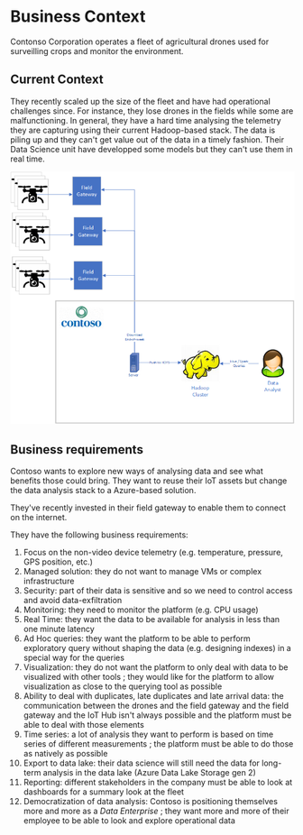 # Business Context

Contonso Corporation operates a fleet of agricultural drones used for surveilling crops and monitor the environment.

## Current Context

They recently scaled up the size of the fleet and have had operational challenges since.  For instance, they lose drones in the fields while some are malfunctioning.  In general, they have a hard time analysing the telemetry they are capturing using their current Hadoop-based stack.  The data is piling up and they can't get value out of the data in a timely fashion.  Their Data Science unit have developped some models but they can't use them in real time.

![current solution](current-solution.png)

## Business requirements

Contoso wants to explore new ways of analysing data and see what benefits those could bring.  They want to reuse their IoT assets but change the data analysis stack to a Azure-based solution.

They've recently invested in their field gateway to enable them to connect on the internet.

They have the following business requirements:

1.   Focus on the non-video device telemetry (e.g. temperature, pressure, GPS position, etc.)
1.   Managed solution:  they do not want to manage VMs or complex infrastructure
1.   Security:  part of their data is sensitive and so we need to control access and avoid data-exfiltration
1.   Monitoring:  they need to monitor the platform (e.g. CPU usage)
1.   Real Time:  they want the data to be available for analysis in less than one minute latency
1.   Ad Hoc queries:  they want the platform to be able to perform exploratory query without shaping the data (e.g. designing indexes) in a special way for the queries
1.   Visualization:  they do not want the platform to only deal with data to be visualized with other tools ; they would like for the platform to allow visualization as close to the querying tool as possible
1.   Ability to deal with duplicates, late duplicates and late arrival data:  the communication between the drones and the field gateway and the field gateway and the IoT Hub isn't always possible and the platform must be able to deal with those elements
1.   Time series:  a lot of analysis they want to perform is based on time series of different measurements ; the platform must be able to do those as natively as possible
1.   Export to data lake:  their data science will still need the data for long-term analysis in the data lake (Azure Data Lake Storage gen 2)
1.   Reporting:  different stakeholders in the company must be able to look at dashboards for a summary look at the fleet
1.   Democratization of data analysis:  Contoso is positioning themselves more and more as a *Data Enterprise* ; they want more and more of their employee to be able to look and explore operational data
